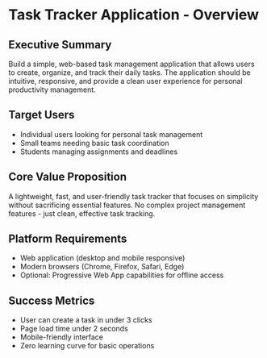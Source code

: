 # Task Tracker Application - Overview

## Executive Summary
Build a simple, web-based task management application that allows users to create, organize, and track their daily tasks. The application should be intuitive, responsive, and provide a clean user experience for personal productivity management.

## Target Users
- Individual users looking for personal task management
- Small teams needing basic task coordination
- Students managing assignments and deadlines

## Core Value Proposition
A lightweight, fast, and user-friendly task tracker that focuses on simplicity without sacrificing essential features. No complex project management features - just clean, effective task tracking.

## Platform Requirements
- Web application (desktop and mobile responsive)
- Modern browsers (Chrome, Firefox, Safari, Edge)
- Optional: Progressive Web App capabilities for offline access

## Success Metrics
- User can create a task in under 3 clicks
- Page load time under 2 seconds
- Mobile-friendly interface
- Zero learning curve for basic operations